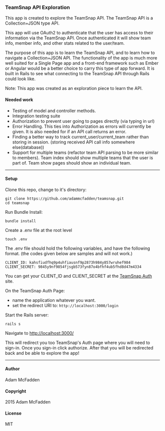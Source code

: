 ### TeamSnap API Exploration

This app is created to explore the TeamSnap API. The TeamSnap API is a Collection+JSON type API.

This app will use OAuth2 to authenticate that the user has access to their information via the TeamSnap API. Once authenticated it will show team info, member info, and other stats related to the user/team.

The purpose of this app is to learn the TeamSnap API, and to learn how to navigate a Collection+JSON API. The functionality of the app is much more well suited for a Single Page app and a front-end framework such as Ember or Angular would be a better choice to carry this type of app forward. It is built in Rails to see what connecting to the TeamSnap API through Rails could look like.

Note: This app was created as an exploration piece to learn the API.

#### Needed work

* Testing of model and controller methods.
* Integration testing suite
* Authorization to prevent user going to pages directly (via typing in url)
* Error Handling. This ties into Authorization as errors will currently be given. It is also needed for if an API call returns an error.
* Finding a better way to track current_user/current_team rather than storing in session. (storing received API call info somewhere else(database))
* Support for multiple teams (refactor team API parsing to be more similar to members). Team index should show multiple teams that the user is part of. Team show pages should show an individual team.


---
#### Setup
Clone this repo, change to it's directory:
```
git clone https://github.com/adammcfadden/teamsnap.git
cd teamsnap
```

Run Bundle Install:
```
bundle install
```

Create a .env file at the root level

```
touch .env
```

The .env file should hold the following variables, and have the following format. (the codes given below are samples and will not work.)


```
CLIENT_ID: kahsfiudfhq9p4uhfiausnf9p2873h984y857wruhef984
CLIENT_SECRET: 9845y9nf9854fjsgb573fyn87o4bfhf4ub5fhd8d47m4334
```
You can get your CLIENT_ID and CLIENT_SECRET at the [TeamSnap Auth](https://auth.teamsnap.com) site.

On the TeamSnap Auth Page:
* name the application whatever you want.
* set the redirect URI to: `http://localhost:3000/login`

Start the Rails server:
```
rails s
```

Navigate to [http://localhost:3000/](http://localhost:3000/)

This will redirect you too TeamSnap's Auth page where you will need to sign-in. Once you sign-in click authorize. After that you will be redirected back and be able to explore the app!

---
#### Author
Adam McFadden

#### Copyright
2015 Adam McFadden


#### License
MIT
